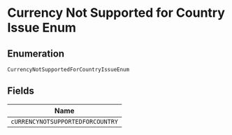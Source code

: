 
# Currency Not Supported for Country Issue Enum

## Enumeration

`CurrencyNotSupportedForCountryIssueEnum`

## Fields

| Name |
|  --- |
| `cURRENCYNOTSUPPORTEDFORCOUNTRY` |

